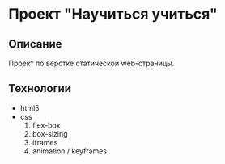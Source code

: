 # **Проект "Научиться учиться"**

## Описание

Проект по верстке статической web-страницы.

## Технологии
 - html5
 - css
   1. flex-box
   2. box-sizing
   3. iframes
   4. animation / keyframes
